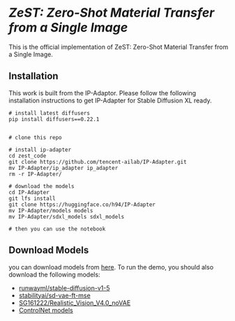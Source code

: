 # ___***ZeST: Zero-Shot Material Transfer from a Single Image***___
This is the official implementation of ZeST: Zero-Shot Material Transfer from a Single Image.

## Installation
This work is built from the IP-Adaptor. Please follow the following installation instructions to get IP-Adapter for Stable Diffusion XL ready.

```
# install latest diffusers
pip install diffusers==0.22.1


# clone this repo

# install ip-adapter
cd zest_code
git clone https://github.com/tencent-ailab/IP-Adapter.git
mv IP-Adapter/ip_adapter ip_adapter
rm -r IP-Adapter/

# download the models
cd IP-Adapter
git lfs install
git clone https://huggingface.co/h94/IP-Adapter
mv IP-Adapter/models models
mv IP-Adapter/sdxl_models sdxl_models

# then you can use the notebook
```

## Download Models

you can download models from [here](https://huggingface.co/h94/IP-Adapter). To run the demo, you should also download the following models:
- [runwayml/stable-diffusion-v1-5](https://huggingface.co/runwayml/stable-diffusion-v1-5)
- [stabilityai/sd-vae-ft-mse](https://huggingface.co/stabilityai/sd-vae-ft-mse)
- [SG161222/Realistic_Vision_V4.0_noVAE](https://huggingface.co/SG161222/Realistic_Vision_V4.0_noVAE)
- [ControlNet models](https://huggingface.co/lllyasviel)
